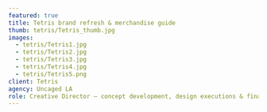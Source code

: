 ```yaml
---
featured: true
title: Tetris brand refresh & merchandise guide
thumb: tetris/Tetris_thumb.jpg
images:
  - tetris/Tetris1.jpg
  - tetris/Tetris2.jpg
  - tetris/Tetris3.jpg
  - tetris/Tetris4.jpg
  - tetris/Tetris5.png
client: Tetris
agency: Uncaged LA
role: Creative Director – concept development, design executions & final productions
---
```

